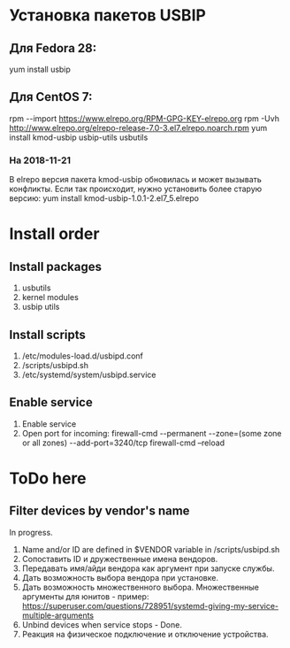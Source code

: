 # Установка пакетов USBIP
## Для Fedora 28:
yum install usbip
## Для CentOS 7:
rpm --import https://www.elrepo.org/RPM-GPG-KEY-elrepo.org
rpm -Uvh http://www.elrepo.org/elrepo-release-7.0-3.el7.elrepo.noarch.rpm
yum install kmod-usbip usbip-utils usbutils
### На 2018-11-21
В elrepo версия пакета kmod-usbip обновилась и может вызывать конфликты. Если так происходит, нужно установить более старую версию:
yum install kmod-usbip-1.0.1-2.el7_5.elrepo

# Install order
## Install packages
1. usbutils
2. kernel modules
3. usbip utils
## Install scripts
1. /etc/modules-load.d/usbipd.conf
2. /scripts/usbipd.sh
3. /etc/systemd/system/usbipd.service
## Enable service
1. Enable service
2. Open port for incoming:
firewall-cmd --permanent --zone=(some zone or all zones) --add-port=3240/tcp
firewall-cmd –reload

# ToDo here
## Filter devices by vendor's name
In progress.
1. Name and/or ID are defined in $VENDOR variable in /scripts/usbipd.sh
2. Сопоставить ID и дружественные имена вендоров.
3. Передавать имя/айди вендора как аргумент при запуске службы.
4. Дать возможность выбора вендора при установке.
5. Дать возможность множественного выбора.
Множественные аргументы для юнитов - пример: https://superuser.com/questions/728951/systemd-giving-my-service-multiple-arguments
6. Unbind devices when service stops - Done.
7. Реакция на физическое подключение и отключение устройства.